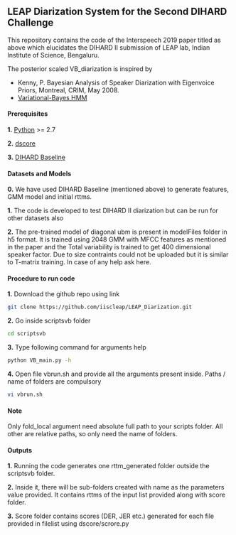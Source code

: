 ## LEAP Diarization System for the Second DIHARD Challenge

This repository contains the code of the Interspeech 2019 paper titled as above which elucidates the DIHARD II submission of LEAP lab, Indian Institute of Science, Bengaluru.

The posterior scaled VB_diarization is inspired by 
- Kenny, P. Bayesian Analysis of Speaker Diarization with Eigenvoice Priors,
  Montreal, CRIM, May 2008.
-  [Variational-Bayes HMM](https://speech.fit.vutbr.cz/software/vb-diarization-eigenvoice-and-hmm-priors) 
 
#### Prerequisites

**1.** [Python](https://www.python.org/) >= 2.7

**2.** [dscore](https://github.com/nryant/dscore)

**3.** [DIHARD Baseline ](https://github.com/iiscleap/DIHARD_2019_baseline_alltracks)

#### Datasets and Models
**0.** We have used DIHARD Baseline (mentioned above) to generate features, GMM model and initial rttms.

**1.** The code is developed to test DIHARD II diarization but can be run for other datasets also 

**2.** The pre-trained model of diagonal ubm is present in modelFiles folder in h5 format. It is trained using 2048 GMM with MFCC features as mentioned in the paper and the Total variability is trained to get 400 dimensional speaker factor. Due to size contraints could not be uploaded but it is similar to T-matrix training.
In case of any help ask here.

#### Procedure to run code
**1.**  Download the github repo using link 
```bash
git clone https://github.com/iiscleap/LEAP_Diarization.git
```
**2.** Go inside scriptsvb folder
```bash
cd scriptsvb
```
**3.** Type following command for arguments help
```bash
python VB_main.py -h
```
**4.** Open file vbrun.sh and provide all the arguments present inside. Paths / name of folders are compulsory
```bash
vi vbrun.sh
```

#### Note
Only fold_local argument need absolute full path to your scripts folder. All other are relative paths, so only need the name of folders.
#### Outputs
**1.** Running the code generates one rttm_generated folder outside the scriptsvb folder. 

**2.** Inside it, there will be sub-folders created with name as the parameters value provided. It contains rttms of the input list provided along with score folder.

**3.** Score folder contains scores (DER, JER etc.) generated for each file provided in filelist using dscore/scrore.py
